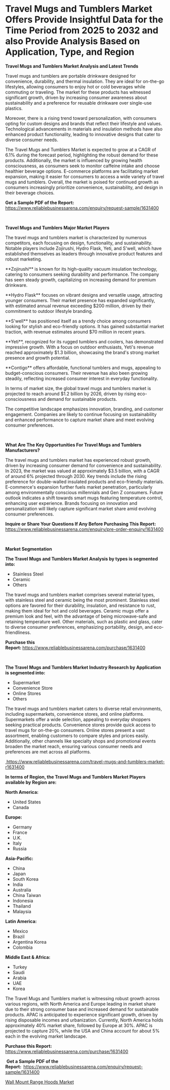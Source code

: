 <p><h1>Travel Mugs and Tumblers Market Offers Provide Insightful Data for the Time Period from 2025 to 2032 and also Provide Analysis Based on Application, Type, and Region</h1></p><p><strong>Travel Mugs and Tumblers Market Analysis and Latest Trends</strong></p>
<p><p>Travel mugs and tumblers are portable drinkware designed for convenience, durability, and thermal insulation. They are ideal for on-the-go lifestyles, allowing consumers to enjoy hot or cold beverages while commuting or traveling. The market for these products has witnessed significant growth, driven by increasing consumer awareness about sustainability and a preference for reusable drinkware over single-use plastics. </p><p>Moreover, there is a rising trend toward personalization, with consumers opting for custom designs and brands that reflect their lifestyle and values. Technological advancements in materials and insulation methods have also enhanced product functionality, leading to innovative designs that cater to diverse consumer needs.</p><p>The Travel Mugs and Tumblers Market is expected to grow at a CAGR of 6.1% during the forecast period, highlighting the robust demand for these products. Additionally, the market is influenced by growing health consciousness, as consumers seek to monitor caffeine intake and choose healthier beverage options. E-commerce platforms are facilitating market expansion, making it easier for consumers to access a wide variety of travel mugs and tumblers. Overall, the market is poised for continued growth as consumers increasingly prioritize convenience, sustainability, and design in their beverage choices.</p></p>
<p><strong>Get a Sample PDF of the Report:&nbsp;</strong> <a href="https://www.reliablebusinessarena.com/enquiry/request-sample/1631400?utm_campaign=2106&utm_medium=2&utm_source=Github&utm_content=ia&utm_term=08022025&utm_id=travel-mugs-and-tumblers">https://www.reliablebusinessarena.com/enquiry/request-sample/1631400</a></p>
<p>&nbsp;</p>
<p><strong>Travel Mugs and Tumblers Major Market Players</strong></p>
<p><p>The travel mugs and tumblers market is characterized by numerous competitors, each focusing on design, functionality, and sustainability. Notable players include Zojirushi, Hydro Flask, Yeti, and S'well, which have established themselves as leaders through innovative product features and robust marketing.</p><p>**Zojirushi** is known for its high-quality vacuum insulation technology, catering to consumers seeking durability and performance. The company has seen steady growth, capitalizing on increasing demand for premium drinkware. </p><p>**Hydro Flask** focuses on vibrant designs and versatile usage, attracting younger consumers. Their market presence has expanded significantly, with estimated annual revenue exceeding $200 million, driven by their commitment to outdoor lifestyle branding.</p><p>**S'well** has positioned itself as a trendy choice among consumers looking for stylish and eco-friendly options. It has gained substantial market traction, with revenue estimates around $70 million in recent years. </p><p>**Yeti**, recognized for its rugged tumblers and coolers, has demonstrated impressive growth. With a focus on outdoor enthusiasts, Yeti's revenue reached approximately $1.3 billion, showcasing the brand's strong market presence and growth potential.</p><p>**Contigo** offers affordable, functional tumblers and mugs, appealing to budget-conscious consumers. Their revenue has also been growing steadily, reflecting increased consumer interest in everyday functionality.</p><p>In terms of market size, the global travel mugs and tumblers market is projected to reach around $1.2 billion by 2026, driven by rising eco-consciousness and demand for sustainable products.</p><p>The competitive landscape emphasizes innovation, branding, and customer engagement. Companies are likely to continue focusing on sustainability and enhanced performance to capture market share and meet evolving consumer preferences.</p></p>
<p>&nbsp;</p>
<p><strong>What Are The Key Opportunities For Travel Mugs and Tumblers Manufacturers?</strong></p>
<p><p>The travel mugs and tumblers market has experienced robust growth, driven by increasing consumer demand for convenience and sustainability. In 2023, the market was valued at approximately $3.5 billion, with a CAGR of around 6% projected through 2030. Key trends include the rising preference for double-walled insulated products and eco-friendly materials. E-commerce's expansion further fuels market penetration, particularly among environmentally conscious millennials and Gen Z consumers. Future outlook indicates a shift towards smart mugs featuring temperature control, enhancing user experience. Brands focusing on innovation and personalization will likely capture significant market share amid evolving consumer preferences.</p></p>
<p><strong>Inquire or Share Your Questions If Any Before Purchasing This Report:</strong> <a href="https://www.reliablebusinessarena.com/enquiry/pre-order-enquiry/1631400?utm_campaign=2106&utm_medium=2&utm_source=Github&utm_content=ia&utm_term=08022025&utm_id=travel-mugs-and-tumblers">https://www.reliablebusinessarena.com/enquiry/pre-order-enquiry/1631400</a></p>
<p>&nbsp;</p>
<p><strong>Market Segmentation</strong></p>
<p><strong>The Travel Mugs and Tumblers Market Analysis by types is segmented into:</strong></p>
<p><ul><li>Stainless Steel</li><li>Ceramic</li><li>Others</li></ul></p>
<p><p>The travel mugs and tumblers market comprises several material types, with stainless steel and ceramic being the most prominent. Stainless steel options are favored for their durability, insulation, and resistance to rust, making them ideal for hot and cold beverages. Ceramic mugs offer a premium look and feel, with the advantage of being microwave-safe and retaining temperature well. Other materials, such as plastic and glass, cater to diverse consumer preferences, emphasizing portability, design, and eco-friendliness.</p></p>
<p><strong>Purchase this Report:&nbsp;</strong><a href="https://www.reliablebusinessarena.com/purchase/1631400?utm_campaign=2106&utm_medium=2&utm_source=Github&utm_content=ia&utm_term=08022025&utm_id=travel-mugs-and-tumblers">https://www.reliablebusinessarena.com/purchase/1631400</a></p>
<p>&nbsp;</p>
<p><strong>The Travel Mugs and Tumblers Market Industry Research by Application is segmented into:</strong></p>
<p><ul><li>Supermarket</li><li>Convenience Store</li><li>Online Stores</li><li>Others</li></ul></p>
<p><p>The travel mugs and tumblers market caters to diverse retail environments, including supermarkets, convenience stores, and online platforms. Supermarkets offer a wide selection, appealing to everyday shoppers seeking practical products. Convenience stores provide quick access to travel mugs for on-the-go consumers. Online stores present a vast assortment, enabling customers to compare styles and prices easily. Additionally, other channels like specialty shops and promotional events broaden the market reach, ensuring various consumer needs and preferences are met across all platforms.</p></p>
<p><a href="https://www.reliablebusinessarena.com/travel-mugs-and-tumblers-market-r1631400?utm_campaign=2106&utm_medium=2&utm_source=Github&utm_content=ia&utm_term=08022025&utm_id=travel-mugs-and-tumblers">&nbsp;https://www.reliablebusinessarena.com/travel-mugs-and-tumblers-market-r1631400</a></p>
<p><strong>In terms of Region, the Travel Mugs and Tumblers Market Players available by Region are:</strong></p>
<p>
    <p> <strong> North America: </strong>
        <ul>
            <li>United States</li>
            <li>Canada</li>
        </ul>
        </p> 
    <p> <strong> Europe: </strong>
        <ul>
            <li>Germany</li>
            <li>France</li>
            <li>U.K.</li>
            <li>Italy</li>
            <li>Russia</li>
        </ul>
        </p> 
    <p> <strong> Asia-Pacific: </strong>
        <ul>
            <li>China</li>
            <li>Japan</li>
            <li>South Korea</li>
            <li>India</li>
            <li>Australia</li>
            <li>China Taiwan</li>
            <li>Indonesia</li>
            <li>Thailand</li>
            <li>Malaysia</li>
        </ul>
        </p> 
    <p> <strong> Latin America: </strong>
        <ul>
            <li>Mexico</li>
            <li>Brazil</li>
            <li>Argentina Korea</li>
            <li>Colombia</li>
        </ul>
        </p> 
    <p> <strong> Middle East & Africa: </strong>
        <ul>
            <li>Turkey</li>
            <li>Saudi</li>
            <li>Arabia</li>
            <li>UAE</li>
            <li>Korea</li>
        </ul>
    </p>
    </p>
<p><p>The Travel Mugs and Tumblers market is witnessing robust growth across various regions, with North America and Europe leading in market share due to their strong consumer base and increased demand for sustainable products. APAC is anticipated to experience significant growth, driven by rising disposable incomes and urbanization. Currently, North America holds approximately 40% market share, followed by Europe at 30%. APAC is projected to capture 20%, while the USA and China account for about 5% each in the evolving market landscape.</p></p>
<p><strong>Purchase this Report: </strong><a href="https://www.reliablebusinessarena.com/purchase/1631400?utm_campaign=2106&utm_medium=2&utm_source=Github&utm_content=ia&utm_term=08022025&utm_id=travel-mugs-and-tumblers">https://www.reliablebusinessarena.com/purchase/1631400</a></p>
<p>&nbsp;<strong>Get a Sample PDF of the Report:&nbsp;&nbsp;</strong><a href="https://www.reliablebusinessarena.com/enquiry/request-sample/1631400?utm_campaign=2106&utm_medium=2&utm_source=Github&utm_content=ia&utm_term=08022025&utm_id=travel-mugs-and-tumblers">https://www.reliablebusinessarena.com/enquiry/request-sample/1631400</a></p>
<p><strong></strong></p>
<p><p><a href="https://github.com/JosephineMcguire65/Market-Research-Report-List-1/blob/main/wall-mount-range-hoods-market.md?utm_campaign=2106&utm_medium=2&utm_source=Github&utm_content=ia&utm_term=08022025&utm_id=travel-mugs-and-tumblers">Wall Mount Range Hoods Market</a></p></p>